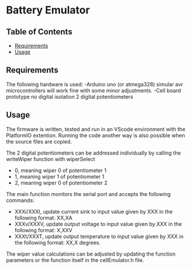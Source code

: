 # Battery Emulator

## Table of Contents

- [Requirements](#Requirements)
- [Usage](#usage)

## Requirements

The following hardware is used:
-Arduino uno (or atmega328)
      simular avr microcontrollers will work fine with some minor adjustments.
-Cell board prototype
      no digital isolation
      2 digital potentiometers

## Usage
The firmware is written, tested and run in an VScode environment with the PlatformIO extention. Running the code another way is also possible when the source files are copied.

The 2 digital potentiometers can be addressed individually by calling the writeWiper function with wiperSelect
- 0, meaning wiper 0 of potentiometer 1
- 1, meaning wiper 1 of potentiometer 1
- 2, meaning wiper 0 of potentiometer 2

The main function monitors the serial port and accepts the following commands:
- XXXi/XXXI, update current sink to input value given by XXX in the following format: XX,XA
- XXXv/XXXV, update output voltage to input value given by XXX in the following format: X,XXV
- XXXt/XXXT, update output temperature to input value given by XXX in the following format: XX,X degrees.

The wiper value calculations can be adjusted by updating the function parameters or the function itself in the cellEmulator.h file.